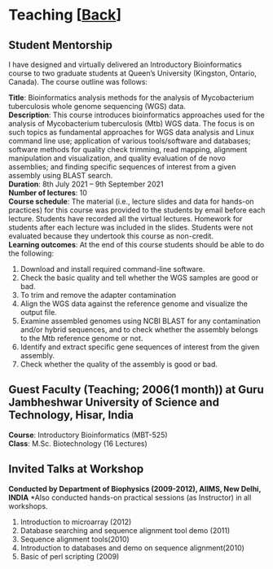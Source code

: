 # Teaching [[Back](../index.md)]

## Student Mentorship 
I have designed and virtually delivered an Introductory Bioinformatics course to two graduate students at Queen’s University (Kingston, Ontario, Canada). The course outline was follows:<br/>

**Title**: Bioinformatics analysis methods for the analysis of Mycobacterium tuberculosis whole genome sequencing (WGS) data.<br/>
**Description**: This course introduces bioinformatics approaches used for the analysis of Mycobacterium tuberculosis (Mtb) WGS data. The focus is on such topics as fundamental approaches for WGS data analysis and Linux command line use; application of various tools/software and databases; software methods for quality check trimming, read mapping, alignment manipulation and visualization, and quality evaluation of de novo assemblies; and finding specific sequences of interest from a given assembly using BLAST search.<br/>
**Duration**: 8th July 2021 – 9th September 2021<br/>
**Number of lectures**: 10 <br/>
**Course schedule**: The material (i.e., lecture slides and data for hands-on practices) for this course was provided to the students by email before each lecture. Students have recorded all the virtual lectures. Homework for students after each lecture was included in the slides. Students were not evaluated because they undertook this course as non-credit.<br/>
**Learning outcomes**: At the end of this course students should be able to do the following:<br/>
1. Download and install required command-line software.
2. Check the basic quality and tell whether the WGS samples are good or bad.
3. To trim and remove the adapter contamination
4. Align the WGS data against the reference genome and visualize the output file.
5. Examine assembled genomes using NCBI BLAST for any contamination and/or hybrid sequences, and to check whether the assembly belongs to the Mtb reference genome or not.
6. Identify and extract specific gene sequences of interest from the given assembly.
7. Check whether the quality of the assembly is good or bad.

## Guest Faculty (Teaching; 2006(1 month)) at Guru Jambheshwar University of Science and Technology, Hisar, India

 **Course**: Introductory Bioinformatics (MBT-525)<br/>
 **Class**:  M.Sc. Biotechnology (16 Lectures)

## Invited Talks at Workshop 

**Conducted by Department of Biophysics (2009-2012), AIIMS, New Delhi, INDIA**
*Also conducted hands-on practical sessions (as Instructor) in all workshops.

1. Introduction to microarray	(2012)
2. Database searching and sequence alignment tool demo	(2011)				
3. Sequence alignment tools(2010)								
4. Introduction to databases and demo on sequence alignment(2010)	
5. Basic of perl scripting	(2009)				
